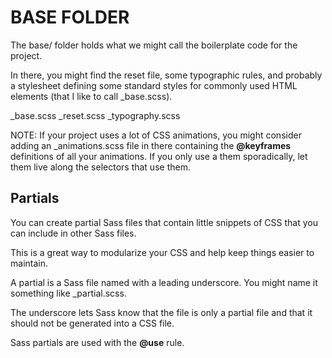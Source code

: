 # BASE FOLDER

The base/ folder holds what we might call the boilerplate code for the project.

In there, you might find the reset file, some typographic rules, and probably a stylesheet defining some standard styles for commonly used HTML elements (that I like to call _base.scss).

_base.scss
_reset.scss
_typography.scss

NOTE: If your project uses a lot of CSS animations, you might consider adding an \_animations.scss file in there containing the **@keyframes** definitions of all your animations.
If you only use a them sporadically, let them live along the selectors that use them.

## Partials

You can create partial Sass files that contain little snippets of CSS that you can include in other Sass files.

This is a great way to modularize your CSS and help keep things easier to maintain.

A partial is a Sass file named with a leading underscore. You might name it something like _partial.scss.

The underscore lets Sass know that the file is only a partial file and that it should not be generated into a CSS file.

Sass partials are used with the **@use** rule.

